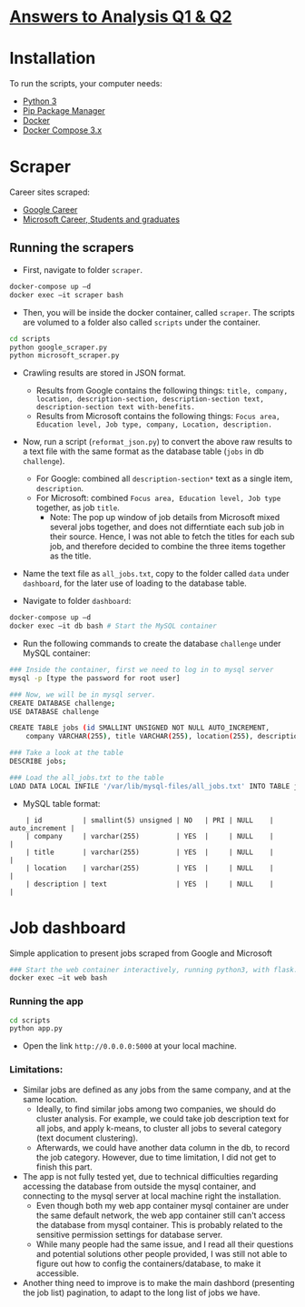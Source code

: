# [Answers to Analysis Q1 & Q2](https://github.com/LinaQiu/technical_challenge/tree/master/analysis_q1_q2)

# Installation

To run the scripts, your computer needs:

- [Python 3](https://python.org)
- [Pip Package Manager](https://pypi.python.org/pypi)
- [Docker](https://www.docker.com/)
- [Docker Compose 3.x](https://docs.docker.com/compose/compose-file/)

# Scraper

Career sites scraped:
- [Google Career](https://careers.google.com/jobs)
- [Microsoft Career, Students and graduates](https://careers.microsoft.com/students/apply)

## Running the scrapers

- First, navigate to folder `scraper`.

```bash
docker-compose up –d
docker exec –it scraper bash
```

- Then, you will be inside the docker container, called `scraper`. The scripts are volumed to a folder also called `scripts` under the container.

```bash
cd scripts
python google_scraper.py
python microsoft_scraper.py
```

- Crawling results are stored in JSON format. 
	- Results from Google contains the following things: `title, company, location, description-section, description-section text, description-section text with-benefits.`
	- Results from Microsoft contains the following things: `Focus area, Education level, Job type, company, Location, description.`
- Now, run a script (`reformat_json.py`) to convert the above raw results to a text file with the same format as the database table (`jobs` in db `challenge`). 
	- For Google: combined all `description-section*` text as a single item, `description`. 
	- For Microsoft: combined `Focus area, Education level, Job type` together, as job `title`. 
		- Note: The pop up window of job details from Microsoft mixed several jobs together, and does not differntiate each sub job in their source. Hence, I was not able to fetch the titles for each sub job, and therefore decided to combine the three items together as the title.
- Name the text file as `all_jobs.txt`, copy to the folder called `data` under `dashboard`, for the later use of loading to the database table. 

- Navigate to folder `dashboard`:

```bash
docker-compose up –d
docker exec –it db bash	# Start the MySQL container
```

- Run the following commands to create the database `challenge` under MySQL container: 
```bash
### Inside the container, first we need to log in to mysql server
mysql -p [type the password for root user]

### Now, we will be in mysql server. 
CREATE DATABASE challenge;
USE DATABASE challenge

CREATE TABLE jobs (id SMALLINT UNSIGNED NOT NULL AUTO_INCREMENT, 
	company VARCHAR(255), title VARCHAR(255), location(255), description TEXT, primary key (id));

### Take a look at the table
DESCRIBE jobs;

### Load the all_jobs.txt to the table
LOAD DATA LOCAL INFILE '/var/lib/mysql-files/all_jobs.txt' INTO TABLE jobs;
```

- MySQL table format:
```
	| id          | smallint(5) unsigned | NO   | PRI | NULL    | auto_increment |
	| company     | varchar(255)         | YES  |     | NULL    |                |
	| title       | varchar(255)         | YES  |     | NULL    |                |
	| location    | varchar(255)         | YES  |     | NULL    |                |
	| description | text                 | YES  |     | NULL    |                |

```

# Job dashboard

Simple application to present jobs scraped from Google and Microsoft

```bash
### Start the web container interactively, running python3, with flask.
docker exec –it web bash	
```

### Running the app

```bash
cd scripts
python app.py
```

- Open the link `http://0.0.0.0:5000` at your local machine. 

### Limitations: 
- Similar jobs are defined as any jobs from the same company, and at the same location. 
  - Ideally, to find similar jobs among two companies, we should do cluster analysis. For example, we could take job description text for all jobs, and apply k-means, to cluster all jobs to several category (text document clustering). 
  - Afterwards, we could have another data column in the db, to record the job category. However, due to time limitation, I did not get to finish this part.  
- The app is not fully tested yet, due to technical difficulties regarding accessing the database from outside the mysql container, and connecting to the mysql server at local machine right the installation.
  - Even though both my web app container mysql container are under the same default network, the web app container still can't access the database from mysql container. This is probably related to the sensitive permission settings for database server. 
  - While many people had the same issue, and I read all their questions and potential solutions other people provided, I was still not able to figure out how to config the containers/database, to make it accessible. 
- Another thing need to improve is to make the main dashbord (presenting the job list) pagination, to adapt to the long list of jobs we have. 

